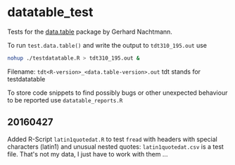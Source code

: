 datatable_test
==============

Tests for the [data.table](https://github.com/Rdatatable/datatable) package by Gerhard Nachtmann.

To run `test.data.table()` and write the output to `tdt310_195.out` use
``` bash
nohup ./testdatatable.R > tdt310_195.out &
```
Filename: `tdt<R-version>_<data.table-version>.out`
tdt stands for testdatatable

To store code snippets to find possibly bugs or other unexpected behaviour to be reported use `datatable_reports.R`

## 20160427

Added R-Script `latin1quotedat.R` to test `fread` with headers
with special characters (latin1) and unusual nested quotes:
`latin1quotedat.csv` is a test file.
That's not my data, I just have to work with them ...
